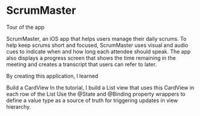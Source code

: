 # ScrumMaster
Tour of the app

ScrumMaster, an iOS app that helps users manage their daily scrums. To help keep scrums short and focused, ScrumMaster uses visual and audio cues to indicate when and how long each attendee should speak. The app also displays a progress screen that shows the time remaining in the meeting and creates a transcript that users can refer to later.

By creating this application, I learned

Build a CardView In the tutorial, I build a List view that uses this CardView in each row of the List
Use the @State and @Binding property wrappers to define a value type as a source of truth for triggering updates in view hierarchy. 
